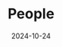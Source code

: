 ---
title: People
date: 2024-10-24

type: landing

sections:
  - block: people
    content:
      title: Meet the Team
      # Choose which groups/teams of users to display.
      #   Edit `user_groups` in each user's profile to add them to one or more of these groups.
      user_groups:
          - Principal Investigators
          - Postdocs
          - PhD Students
          - Masters Students
          - Undergraduate Students
          - Administration
          - Visitors
          - Alumni
          
      sort_by: Params.last_name
      sort_ascending: true
    design:
      show_interests: false
      show_role: true
      show_social: true

  - block: markdown
    content:
      title: Photo Gallery
      subtitle: Snapshots of Togetherness — Our Team Story
      text: |
        <figure class="half">
           <img src="47a0a3fa0709389dac09531ed82d58b.jpg" alt="图片描述" width="33%" height="auto">
           <img src="a36ff071733481491d387d05cb2a6aa.jpg" alt="图片描述" width="33%" height="auto">
           <img src="9648088d130e1e9ffd81e8ee2221fdb.jpg" alt="图片描述" width="33%" height="auto">
        </figure>
      design:
        columns: '1'


---